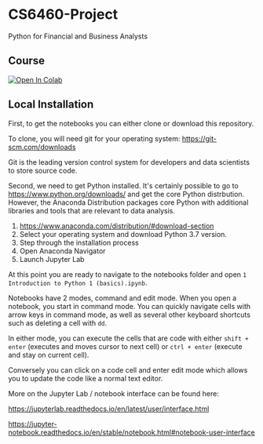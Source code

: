 # CS6460-Project
Python for Financial and Business Analysts

## Course
[![Open In Colab](https://colab.research.google.com/assets/colab-badge.svg)](https://colab.research.google.com/github/miguelandrs/Python-for-FBA/blob/master)

<!--
### Section 1: Python Basics
[![Open In Colab](https://colab.research.google.com/assets/colab-badge.svg)](https://colab.research.google.com/github/googlecolab/colabtools/blob/master/notebooks/colab-github-demo.ipynb) [](https://github.com/miguelandrs/Python-for-FBA/blob/master/1%20Introduction%20to%20Python%201%20(basics).ipynb)
### Section 2: Data Analysis
### Section 3: Finance
-->
## Local Installation

First, to get the notebooks you can either clone or download this repository.

To clone, you will need git for your operating system: https://git-scm.com/downloads

Git is the leading version control system for developers and data scientists to store source code.

Second, we need to get Python installed. It's certainly possible to go to https://www.python.org/downloads/ and get the core Python distrbution. However, the Anaconda Distribution packages core Python with additional libraries and tools that are relevant to data analysis.

1. https://www.anaconda.com/distribution/#download-section
2. Select your operating system and download Python 3.7 version.
3. Step through the installation process
4. Open Anaconda Navigator
5. Launch Jupyter Lab

At this point you are ready to navigate to the notebooks folder and open `1 Introduction to Python 1 (basics).ipynb`.

Notebooks have 2 modes, command and edit mode. When you open a notebook, you start in command mode. You can quickly navigate cells with arrow keys in command mode, as well as several other keyboard shortcuts such as deleting a cell with `dd`.

In either mode, you can execute the cells that are code with either `shift + enter` (executes and moves cursor to next cell) or `ctrl + enter` (execute and stay on current cell).

Conversely you can click on a code cell and enter edit mode which allows you to update the code like a normal text editor.

More on the Jupyter Lab / notebook interface can be found here:

https://jupyterlab.readthedocs.io/en/latest/user/interface.html

https://jupyter-notebook.readthedocs.io/en/stable/notebook.html#notebook-user-interface

